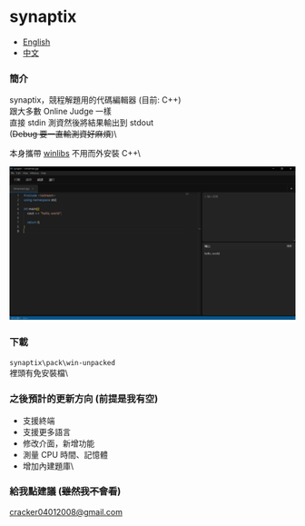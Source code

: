 # synaptix

- [English](README.md)
- [中文](README_zh.md)

### 簡介
synaptix，競程解題用的代碼編輯器 (目前: C++)\
跟大多數 Online Judge 一樣\
直接 stdin 測資然後將結果輸出到 stdout\
(~~Debug 要一直輸測資好麻煩~~)\

本身攜帶 [winlibs](https://winlibs.com/) 不用而外安裝 C++\

![image](user_interface.png)

### 下載
`synaptix\pack\win-unpacked`\
裡頭有免安裝檔\

### 之後預計的更新方向 (前提是我有空)
* 支援終端
* 支援更多語言
* 修改介面，新增功能
* 測量 CPU 時間、記憶體
* 增加內建題庫\

### 給我點建議 (~~雖然我不會看~~)
cracker04012008@gmail.com
